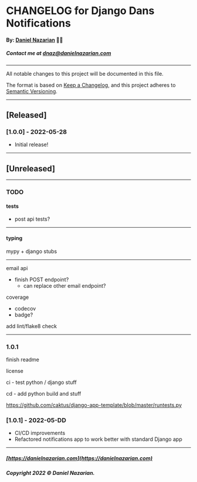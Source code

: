 # CHANGELOG for Django Dans Notifications
#### By: [Daniel Nazarian](https://danielnazarian) 🐧👹
##### Contact me at <dnaz@danielnazarian.com>

-------------------------------------------------------

All notable changes to this project will be documented in this file.

The format is based on [Keep a Changelog](https://keepachangelog.com/en/1.0.0/),
and this project adheres to [Semantic Versioning](https://semver.org/spec/v2.0.0.html).


-------------------------------------------------------

## [Released]

### [1.0.0] - 2022-05-28
- Initial release!

-------------------------------------------------------

## [Unreleased]

-------------------------------------------------------
### TODO

#### tests
- post api tests?

-----

#### typing

mypy + django stubs

-----

email api
- finish POST endpoint?
  - can replace other email endpoint?


coverage
- codecov
- badge?

add lint/flake8 check

-----
### 1.0.1

finish readme

license

ci - test python / django stuff

cd - add python build and stuff

https://github.com/caktus/django-app-template/blob/master/runtests.py

### [1.0.1] - 2022-05-DD
- CI/CD improvements
- Refactored notifications app to work better with standard Django app

-------------------------------------------------------

##### [https://danielnazarian.com](https://danielnazarian.com)
##### Copyright 2022 © Daniel Nazarian.
